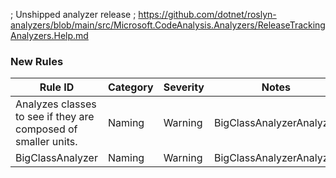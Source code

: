 ﻿; Unshipped analyzer release
; https://github.com/dotnet/roslyn-analyzers/blob/main/src/Microsoft.CodeAnalysis.Analyzers/ReleaseTrackingAnalyzers.Help.md

### New Rules

Rule ID | Category | Severity | Notes
--------|----------|----------|-------
Analyzes classes to see if they are composed of smaller units. | Naming | Warning | BigClassAnalyzerAnalyzer
BigClassAnalyzer | Naming | Warning | BigClassAnalyzerAnalyzer